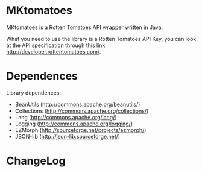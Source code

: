 MKtomatoes
==========

MKtomatoes is a Rotten Tomatoes API wrapper written in Java.

What you need to use the library is a Rotten Tomatoes API Key, you can look at the API specification 
through this link http://developer.rottentomatoes.com/.

Dependences
===========
Library dependences:
* BeanUtils (http://commons.apache.org/beanutils/)
* Collections (http://commons.apache.org/collections/)
* Lang (http://commons.apache.org/lang/)
* Logging (http://commons.apache.org/logging/)
* EZMorph (http://sourceforge.net/projects/ezmorph/)
* JSON-lib (http://json-lib.sourceforge.net/)

ChangeLog
=========
